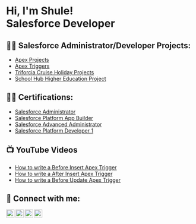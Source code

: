<h1>Hi, I'm Shule! <br/><a >Salesforce Developer</a>                             

<h2>👨‍💻 Salesforce Administrator/Developer Projects:</h2>



- <a href="https://github.com/Shule-Demirci/ApexProjects/tree/main">Apex Projects</a> 
- <a href="https://github.com/Shule-Demirci/Apex-Triggers.git">Apex Triggers</a> 
- <a href="https://github.com/Shule-Demirci/Cruise-Project.git">Triforcia Cruise Holiday Projects</a> 
- <a href="https://github.com/Shule-Demirci/School-Hub-Higher-Education-Project.git">School Hub Higher Education Project</a>   
<h2>👨‍💻 Certifications:</h2>

  - [Salesforce Administrator](https://trailblazer.me/id/sdemirci2)
  - [Salesforce Platform App Builder](https://trailblazer.me/id/sdemirci2)
  - [Salesforce Advanced Administrator](https://trailblazer.me/id/sdemirci2)
  - [Salesforce Platform Developer 1](https://trailblazer.me/id/sdemirci2)

  
<h2>📺 YouTube Videos</h2>

- [How to write a Before Insert Apex Trigger ](https://www.youtube.com/watch?v=jxzO5jnHIvY)
- [How to write a After Insert Apex Trigger](https://www.youtube.com/watch?v=wQ-WCFMSM_U&t=16s)
- [How to write a Before Update Apex Trigger](https://www.youtube.com/watch?v=E-_66-NhnVs)


<h2> 🤳 Connect with me:</h2>

[<img align="left" alt="ShuleDemirci | YouTube" width="22px" src="https://cdn.jsdelivr.net/npm/simple-icons@v3/icons/youtube.svg" />][youtube]
[<img align="left" alt="ShuleDemirci | Twitter" width="22px" src="https://cdn.jsdelivr.net/npm/simple-icons@v3/icons/twitter.svg" />][twitter]
[<img align="left" alt="ShuleDemirci | LinkedIn" width="22px" src="https://cdn.jsdelivr.net/npm/simple-icons@v3/icons/linkedin.svg" />][linkedin]
[<img align="left" alt="ShuleDemirci | Trailhead" width="22px" src="https://cdn.jsdelivr.net/npm/simple-icons@v3/icons/salesforce.svg" />][linkedin]
  
[twitter]: https://twitter.com/shule_demirci
[youtube]: https://www.youtube.com/channel/UCPW6trDdzTTGVk3ZZWOM4Kw
[linkedin]: https://www.linkedin.com/in/shule-demirci-82144a231/
[Trailhead]: https://trailblazer.me/id/sdemirci2
<!--
**joshmadakor1/joshmadakor1** is a ✨ _special_ ✨ repository because its `README.md` (this file) appears on your GitHub profile.

Here are some ideas to get you started:

- 🔭 I’m currently working on ...
- 🌱 I’m currently learning ...
- 👯 I’m looking to collaborate on ...
- 🤔 I’m looking for help with ...
- 💬 Ask me about ...
- 📫 How to reach me: ...
- 😄 Pronouns: ...
- ⚡ Fun fact: ...
-->
